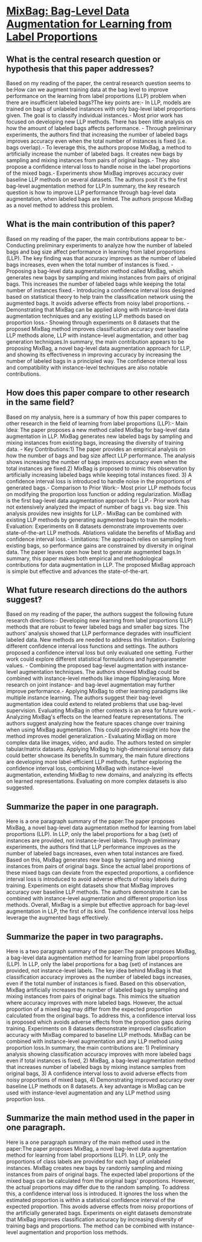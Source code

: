# [MixBag: Bag-Level Data Augmentation for Learning from Label Proportions](https://arxiv.org/abs/2308.08822)

## What is the central research question or hypothesis that this paper addresses?

Based on my reading of the paper, the central research question seems to be:How can we augment training data at the bag level to improve performance on the learning from label proportions (LLP) problem when there are insufficient labeled bags?The key points are:- In LLP, models are trained on bags of unlabeled instances with only bag-level label proportions given. The goal is to classify individual instances.- Most prior work has focused on developing new LLP methods. There has been little analysis on how the amount of labeled bags affects performance. - Through preliminary experiments, the authors find that increasing the number of labeled bags improves accuracy even when the total number of instances is fixed (i.e. bags overlap).- To leverage this, the authors propose MixBag, a method to artificially increase the number of labeled bags. It creates new bags by sampling and mixing instances from pairs of original bags.- They also propose a confidence interval loss to handle noise in the label proportions of the mixed bags.- Experiments show MixBag improves accuracy over baseline LLP methods on several datasets. The authors posit it's the first bag-level augmentation method for LLP.In summary, the key research question is how to improve LLP performance through bag-level data augmentation, when labeled bags are limited. The authors propose MixBag as a novel method to address this problem.


## What is the main contribution of this paper?

Based on my reading of the paper, the main contributions appear to be:- Conducting preliminary experiments to analyze how the number of labeled bags and bag size affect performance in learning from label proportions (LLP). The key finding was that accuracy improves as the number of labeled bags increases, even when the total number of instances is fixed. - Proposing a bag-level data augmentation method called MixBag, which generates new bags by sampling and mixing instances from pairs of original bags. This increases the number of labeled bags while keeping the total number of instances fixed.- Introducing a confidence interval loss designed based on statistical theory to help train the classification network using the augmented bags. It avoids adverse effects from noisy label proportions. - Demonstrating that MixBag can be applied along with instance-level data augmentation techniques and any existing LLP methods based on proportion loss.- Showing through experiments on 8 datasets that the proposed MixBag method improves classification accuracy over baseline LLP methods alone, LLP with instance-level augmentation, and other bag generation techniques.In summary, the main contribution appears to be proposing MixBag, a novel bag-level data augmentation approach for LLP, and showing its effectiveness in improving accuracy by increasing the number of labeled bags in a principled way. The confidence interval loss and compatibility with instance-level techniques are also notable contributions.


## How does this paper compare to other research in the same field?

Based on my analysis, here is a summary of how this paper compares to other research in the field of learning from label proportions (LLP):- Main Idea: The paper proposes a new method called MixBag for bag-level data augmentation in LLP. MixBag generates new labeled bags by sampling and mixing instances from existing bags, increasing the diversity of training data. - Key Contributions:1) The paper provides an empirical analysis on how the number of bags and bag size affect LLP performance. The analysis shows increasing the number of bags improves accuracy even when the total instances are fixed.2) MixBag is proposed to mimic this observation by artificially increasing labeled bags while keeping total instances fixed. 3) A confidence interval loss is introduced to handle noise in the proportions of generated bags.- Comparison to Prior Work:- Most prior LLP methods focus on modifying the proportion loss function or adding regularization. MixBag is the first bag-level data augmentation approach for LLP.- Prior work has not extensively analyzed the impact of number of bags vs. bag size. This analysis provides new insights for LLP.- MixBag can be combined with existing LLP methods by generating augmented bags to train the models.- Evaluation: Experiments on 8 datasets demonstrate improvements over state-of-the-art LLP methods. Ablations validate the benefits of MixBag and confidence interval loss.- Limitations: The approach relies on sampling from existing bags, so performance gains are constrained by diversity in original data. The paper leaves open how best to generate augmented bags.In summary, this paper makes both empirical and methodological contributions for data augmentation in LLP. The proposed MixBag approach is simple but effective and advances the state-of-the-art.


## What future research directions do the authors suggest?

Based on my reading of the paper, the authors suggest the following future research directions:- Developing new learning from label proportions (LLP) methods that are robust to fewer labeled bags and smaller bag sizes. The authors' analysis showed that LLP performance degrades with insufficient labeled data. New methods are needed to address this limitation.- Exploring different confidence interval loss functions and settings. The authors proposed a confidence interval loss but only evaluated one setting. Further work could explore different statistical formulations and hyperparameter values. - Combining the proposed bag-level augmentation with instance-level augmentation techniques. The authors showed MixBag could be combined with instance-level methods like image flipping/erasing. More research on joint instance- and bag-level augmentation may further improve performance.- Applying MixBag to other learning paradigms like multiple instance learning. The authors suggest their bag-level augmentation idea could extend to related problems that use bag-level supervision. Evaluating MixBag in other contexts is an area for future work.- Analyzing MixBag's effects on the learned feature representations. The authors suggest analyzing how the feature spaces change over training when using MixBag augmentation. This could provide insight into how the method improves model generalization.- Evaluating MixBag on more complex data like images, video, and audio. The authors tested on simpler tabular/matrix datasets. Applying MixBag to high-dimensional sensory data could better showcase its benefits.In summary, the main future directions are developing more label-efficient LLP methods, further exploring the confidence interval loss, combining MixBag with instance-level augmentation, extending MixBag to new domains, and analyzing its effects on learned representations. Evaluating on more complex datasets is also suggested.


## Summarize the paper in one paragraph.

Here is a one paragraph summary of the paper:The paper proposes MixBag, a novel bag-level data augmentation method for learning from label proportions (LLP). In LLP, only the label proportions for a bag (set) of instances are provided, not instance-level labels. Through preliminary experiments, the authors find that LLP performance improves as the number of labeled bags increases, even when total instances are fixed. Based on this, MixBag generates new bags by sampling and mixing instances from pairs of original bags. Since the actual label proportions of these mixed bags can deviate from the expected proportions, a confidence interval loss is introduced to avoid adverse effects of noisy labels during training. Experiments on eight datasets show that MixBag improves accuracy over baseline LLP methods. The authors demonstrate it can be combined with instance-level augmentation and different proportion loss methods. Overall, MixBag is a simple but effective approach for bag-level augmentation in LLP, the first of its kind. The confidence interval loss helps leverage the augmented bags effectively.


## Summarize the paper in two paragraphs.

Here is a two paragraph summary of the paper:The paper proposes MixBag, a bag-level data augmentation method for learning from label proportions (LLP). In LLP, only the label proportions for a bag (set) of instances are provided, not instance-level labels. The key idea behind MixBag is that classification accuracy improves as the number of labeled bags increases, even if the total number of instances is fixed. Based on this observation, MixBag artificially increases the number of labeled bags by sampling and mixing instances from pairs of original bags. This mimics the situation where accuracy improves with more labeled bags. However, the actual proportion of a mixed bag may differ from the expected proportion calculated from the original bags. To address this, a confidence interval loss is proposed which avoids adverse effects from the proportion gaps during training. Experiments on 8 datasets demonstrate improved classification accuracy with MixBag compared to baseline LLP methods. MixBag can be combined with instance-level augmentation and any LLP method using proportion loss.In summary, the main contributions are: 1) Preliminary analysis showing classification accuracy improves with more labeled bags even if total instances is fixed, 2) MixBag, a bag-level augmentation method that increases number of labeled bags by mixing instance samples from original bags, 3) A confidence interval loss to avoid adverse effects from noisy proportions of mixed bags, 4) Demonstrating improved accuracy over baseline LLP methods on 8 datasets. A key advantage is MixBag can be used with instance-level augmentation and any LLP method using proportion loss.


## Summarize the main method used in the paper in one paragraph.

Here is a one paragraph summary of the main method used in the paper:The paper proposes MixBag, a novel bag-level data augmentation method for learning from label proportions (LLP). In LLP, only the proportions of class labels are provided for each bag of unlabeled instances. MixBag creates new bags by randomly sampling and mixing instances from pairs of original bags. The expected label proportions of the mixed bags can be calculated from the original bags' proportions. However, the actual proportions may differ due to the random sampling. To address this, a confidence interval loss is introduced. It ignores the loss when the estimated proportion is within a statistical confidence interval of the expected proportion. This avoids adverse effects from noisy proportions of the artificially generated bags. Experiments on eight datasets demonstrate that MixBag improves classification accuracy by increasing diversity of training bags and proportions. The method can be combined with instance-level augmentation and proportion loss methods.
